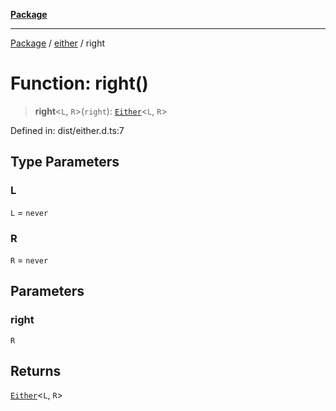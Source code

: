 [**Package**](../../README.md)

***

[Package](../../modules.md) / [either](../README.md) / right

# Function: right()

> **right**\<`L`, `R`\>(`right`): [`Either`](../type-aliases/Either.md)\<`L`, `R`\>

Defined in: dist/either.d.ts:7

## Type Parameters

### L

`L` = `never`

### R

`R` = `never`

## Parameters

### right

`R`

## Returns

[`Either`](../type-aliases/Either.md)\<`L`, `R`\>
